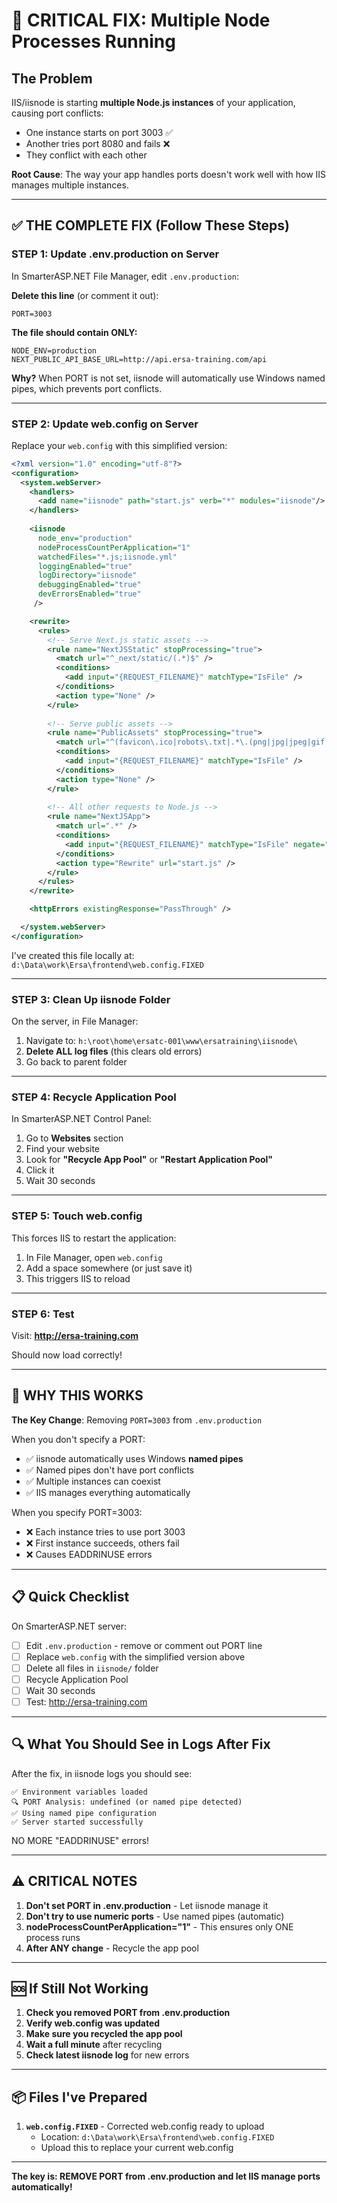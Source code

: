 # 🚨 CRITICAL FIX: Multiple Node Processes Running

## The Problem

IIS/iisnode is starting **multiple Node.js instances** of your application, causing port conflicts:
- One instance starts on port 3003 ✅
- Another tries port 8080 and fails ❌
- They conflict with each other

**Root Cause**: The way your app handles ports doesn't work well with how IIS manages multiple instances.

---

## ✅ THE COMPLETE FIX (Follow These Steps)

### STEP 1: Update .env.production on Server

In SmarterASP.NET File Manager, edit `.env.production`:

**Delete this line** (or comment it out):
```
PORT=3003
```

**The file should contain ONLY:**
```
NODE_ENV=production
NEXT_PUBLIC_API_BASE_URL=http://api.ersa-training.com/api
```

**Why?** When PORT is not set, iisnode will automatically use Windows named pipes, which prevents port conflicts.

---

### STEP 2: Update web.config on Server

Replace your `web.config` with this simplified version:

```xml
<?xml version="1.0" encoding="utf-8"?>
<configuration>
  <system.webServer>
    <handlers>
      <add name="iisnode" path="start.js" verb="*" modules="iisnode"/>
    </handlers>
    
    <iisnode      
      node_env="production"
      nodeProcessCountPerApplication="1"
      watchedFiles="*.js;iisnode.yml"
      loggingEnabled="true"
      logDirectory="iisnode"
      debuggingEnabled="true"
      devErrorsEnabled="true"
     />

    <rewrite>
      <rules>
        <!-- Serve Next.js static assets -->
        <rule name="NextJSStatic" stopProcessing="true">
          <match url="^_next/static/(.*)$" />
          <conditions>
            <add input="{REQUEST_FILENAME}" matchType="IsFile" />
          </conditions>
          <action type="None" />
        </rule>
        
        <!-- Serve public assets -->
        <rule name="PublicAssets" stopProcessing="true">
          <match url="^(favicon\.ico|robots\.txt|.*\.(png|jpg|jpeg|gif|svg|css|js|woff|woff2|ttf|eot))$" />
          <conditions>
            <add input="{REQUEST_FILENAME}" matchType="IsFile" />
          </conditions>
          <action type="None" />
        </rule>
        
        <!-- All other requests to Node.js -->
        <rule name="NextJSApp">
          <match url=".*" />
          <conditions>
            <add input="{REQUEST_FILENAME}" matchType="IsFile" negate="true"/>
          </conditions>
          <action type="Rewrite" url="start.js" />
        </rule>
      </rules>
    </rewrite>

    <httpErrors existingResponse="PassThrough" />

  </system.webServer>
</configuration>
```

I've created this file locally at: `d:\Data\work\Ersa\frontend\web.config.FIXED`

---

### STEP 3: Clean Up iisnode Folder

On the server, in File Manager:
1. Navigate to: `h:\root\home\ersatc-001\www\ersatraining\iisnode\`
2. **Delete ALL log files** (this clears old errors)
3. Go back to parent folder

---

### STEP 4: Recycle Application Pool

In SmarterASP.NET Control Panel:
1. Go to **Websites** section
2. Find your website
3. Look for **"Recycle App Pool"** or **"Restart Application Pool"**
4. Click it
5. Wait 30 seconds

---

### STEP 5: Touch web.config

This forces IIS to restart the application:
1. In File Manager, open `web.config`
2. Add a space somewhere (or just save it)
3. This triggers IIS to reload

---

### STEP 6: Test

Visit: **http://ersa-training.com**

Should now load correctly!

---

## 🎯 WHY THIS WORKS

**The Key Change**: Removing `PORT=3003` from `.env.production`

When you don't specify a PORT:
- ✅ iisnode automatically uses Windows **named pipes**
- ✅ Named pipes don't have port conflicts
- ✅ Multiple instances can coexist
- ✅ IIS manages everything automatically

When you specify PORT=3003:
- ❌ Each instance tries to use port 3003
- ❌ First instance succeeds, others fail
- ❌ Causes EADDRINUSE errors

---

## 📋 Quick Checklist

On SmarterASP.NET server:
- [ ] Edit `.env.production` - remove or comment out PORT line
- [ ] Replace `web.config` with the simplified version above
- [ ] Delete all files in `iisnode/` folder
- [ ] Recycle Application Pool
- [ ] Wait 30 seconds
- [ ] Test: http://ersa-training.com

---

## 🔍 What You Should See in Logs After Fix

After the fix, in iisnode logs you should see:
```
✅ Environment variables loaded
🔍 PORT Analysis: undefined (or named pipe detected)
✅ Using named pipe configuration
✅ Server started successfully
```

NO MORE "EADDRINUSE" errors!

---

## ⚠️ CRITICAL NOTES

1. **Don't set PORT in .env.production** - Let iisnode manage it
2. **Don't try to use numeric ports** - Use named pipes (automatic)
3. **nodeProcessCountPerApplication="1"** - This ensures only ONE process runs
4. **After ANY change** - Recycle the app pool

---

## 🆘 If Still Not Working

1. **Check you removed PORT from .env.production**
2. **Verify web.config was updated**
3. **Make sure you recycled the app pool**
4. **Wait a full minute** after recycling
5. **Check latest iisnode log** for new errors

---

## 📦 Files I've Prepared

1. **`web.config.FIXED`** - Corrected web.config ready to upload
   - Location: `d:\Data\work\Ersa\frontend\web.config.FIXED`
   - Upload this to replace your current web.config

---

**The key is: REMOVE PORT from .env.production and let IIS manage ports automatically!**

